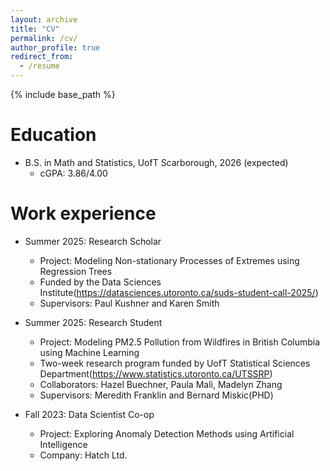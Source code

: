 ```yaml
---
layout: archive
title: "CV"
permalink: /cv/
author_profile: true
redirect_from:
  - /resume
---
```


{% include base_path %}

Education
======
* B.S. in Math and Statistics, UofT Scarborough, 2026 (expected)
  * cGPA: 3.86/4.00 

Work experience
======
* Summer 2025: Research Scholar
  * Project: Modeling Non-stationary Processes of Extremes using Regression Trees
  * Funded by the Data Sciences Institute(https://datasciences.utoronto.ca/suds-student-call-2025/)
  * Supervisors: Paul Kushner and Karen Smith 

* Summer 2025: Research Student
  * Project: Modeling PM2.5 Pollution from Wildfires in British Columbia using Machine Learning
  * Two-week research program funded by UofT Statistical Sciences Department(https://www.statistics.utoronto.ca/UTSSRP)
  * Collaborators: Hazel Buechner, Paula Mali, Madelyn Zhang
  * Supervisors: Meredith Franklin and Bernard Miskic(PHD)

* Fall 2023: Data Scientist Co-op
  * Project: Exploring Anomaly Detection Methods using Artificial Intelligence
  * Company: Hatch Ltd.
